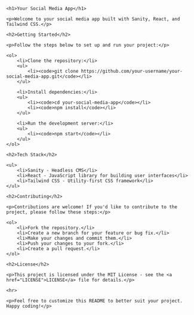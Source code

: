 

    <h1>Your Social Media App</h1>

    <p>Welcome to your social media app built with Sanity, React, and Tailwind CSS.</p>

    <h2>Getting Started</h2>

    <p>Follow the steps below to set up and run your project:</p>

    <ol>
        <li>Clone the repository:</li>
        <ul>
            <li><code>git clone https://github.com/your-username/your-social-media-app.git</code></li>
        </ul>

        <li>Install dependencies:</li>
        <ul>
            <li><code>cd your-social-media-app</code></li>
            <li><code>npm install</code></li>
        </ul>

        <li>Run the development server:</li>
        <ul>
            <li><code>npm start</code></li>
        </ul>
    </ol>

    <h2>Tech Stack</h2>

    <ul>
        <li>Sanity - Headless CMS</li>
        <li>React - JavaScript library for building user interfaces</li>
        <li>Tailwind CSS - Utility-first CSS framework</li>
    </ul>

    <h2>Contributing</h2>

    <p>Contributions are welcome! If you'd like to contribute to the project, please follow these steps:</p>

    <ol>
        <li>Fork the repository.</li>
        <li>Create a new branch for your feature or bug fix.</li>
        <li>Make your changes and commit them.</li>
        <li>Push your changes to your fork.</li>
        <li>Create a pull request.</li>
    </ol>

    <h2>License</h2>

    <p>This project is licensed under the MIT License - see the <a href="LICENSE">LICENSE</a> file for details.</p>

    <hr>

    <p>Feel free to customize this README to better suit your project. Happy coding!</p>

